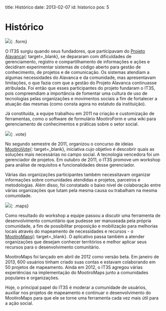 title: Histórico
date: 2013-02-07
id: historico
pos: 5

Histórico
=========

![][form]{: .form}

O IT3S surgiu quando seus fundadores, que participavam do [Projeto Alavanca](http://projeto-alavanca.org/){: target=_blank}, se depararam com dificuldades de gerenciamento, registro e compartilhamento de informações e ações e decidiram experimentar sistemas de código aberto para gestão de conhecimento, de projetos e de comunicação. Os sistemas atendiam a algumas necessidades do Alavanca e da comunidade, mas apresentavam limitações, o que fazia com que a gestão do Projeto Alavanca continuasse atribulada. Foi então que esses participantes do projeto fundaram o IT3S, pois compreendiam a importância de fomentar uma cultura de uso de tecnologias pelas organizações e movimentos sociais a fim de fortalecer a atuação das mesmas (como consta agora no estatuto da instituição).

Já constituída, a equipe trabalhou em 2011 na criação e customização de ferramentas, como o software de formulário MootiroForm e uma wiki para gerenciamento de conhecimentos e práticas sobre o setor social.

![][vote]{: .vote}

No segundo semestre de 2011, organizou o concurso de ideias [MootiroVote](http://vote.mootiro.org/){: target=_blank}, iniciativa cujo objetivo é descobrir quais as soluções mais necessárias no campo social. A tecnologia vencedora foi um gerenciador de projetos. Em outubro de 2011, o IT3S promove um workshop para análise de requisitos e funcionalidades desse gerenciador.

Várias das organizações participantes também necessitavam organizar informações sobre comunidades atendidas e projetos, parceiros e metodologias. Além disso, foi constatado o baixo nível de colaboração entre várias organizações que lutam pela mesma causa ou trabalham na mesma comunidade.

![][maps]{: .maps}

Como resultado do workshop a equipe passou a discutir uma ferramenta de desenvolvimento comunitário que pudesse ser manuseada pela própria comunidade, a fim de possibilitar proposição e mobilização para melhorias locais através do mapeamento de necessidades e recursos - o [MootiroMaps](http://maps.mootiro.org/){: target=_blank}. O aplicativo passa também a atender organizações que desejam conhecer territórios e melhor aplicar seus recursos para o desenvolvimento comunitário.

MootiroMaps foi lançado em abril de 2012 como versão beta. Em janeiro de 2013, 600 usuários tinham criado suas contas e estavam colaborando em 50 projetos de mapeamento. Ainda em 2012, o IT3S agregou várias experiências na implementação do MootiroMaps junto a comunidades populares e organizações.

Hoje, o principal papel do IT3S é moderar a comunidade de usuários, auxiliar nos projetos de mapeamento e continuar o desenvolvimento do MootiroMaps para que ele se torne uma ferramenta cada vez mais útil para a ação social.


[form]: /static/images/sobre/historico/form.png
[vote]: /static/images/sobre/historico/vote.png
[maps]: /static/images/sobre/historico/maps.png

